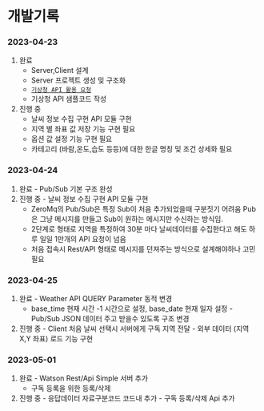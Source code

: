 # 개발기록

### 2023-04-23 
  1. 완료 
     - Server,Client 설계
     - Server 프로젝트 생성 및 구조화
     - [`기상청 API 활용 요청`](https://www.data.go.kr/data/15084084/openapi.do)
     - 기상청 API 샘플코드 작성 
  2. 진행 중 
     - 날씨 정보 수집 구현 API 모듈 구현 
      - 지역 별 좌표 값 저장 기능 구현 필요 
      - 옵션 값 설정 기능 구현 필요 
      - 카테고리 (바람,온도,습도 등등)에 대한 한글 명칭 및 조건 상세화 필요

### 2023-04-24
  1. 완료
    - Pub/Sub 기본 구조 완성 
  2. 진행 중
    - 날씨 정보 수집 구현 API 모듈 구현
      - ZeroMq의 Pub/Sub은  특정 Sub이 처음 추가되었을때 구분짓기 어려움 Pub은 그냥 메시지를 만들고 Sub이 원하는 메시지만
        수신하는 방식임. 
      - 2단계로 형태로 지역을 특정하여 30분 마다 날씨데이터를 수집한다고 해도 하루 일일 1만개의 API 요청이 넘음
      - 처음 접속시 Rest/API 형태로 메시지를 던져주는 방식으로 설계해야하나 고민 필요 

### 2023-04-25
  1. 완료
    - Weather API QUERY Parameter 동적 변경
      - base_time 현재 시간 -1 시간으로 설정, base_date 현재 일자 설정
    - Pub/Sub JSON 데이터 주고 받을수 있도록 구조 변경
  2. 진행 중
    - Client 처음 날씨 선택시 서버에게 구독 지역 전달
    - 외부 데이터 (지역 X,Y 좌표) 로드 기능 구현  

### 2023-05-01
  1. 완료
    - Watson Rest/Api Simple 서버 추가 
      - 구독 등록을 위한 등록/삭제 
  2. 진행 중
    - 응답데이터 자료구분코드 코드내 추가
    - 구독 등록/삭제 Api 추가  
